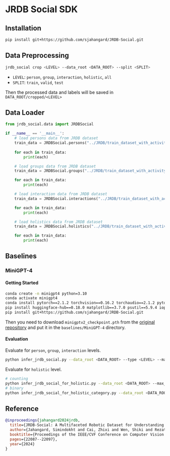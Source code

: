 # JRDB Social SDK

## Installation

```sh
pip install git+https://github.com/sjahangard/JRDB-Social.git
```

## Data Preprocessing 

```sh
jrdb_social crop <LEVEL> --data_root <DATA_ROOT> --split <SPLIT>
```

- `LEVEL`: `person`, `group`, `interaction`, `holistic`, `all`
- `SPLIT`: `train`, `valid`, `test`

Then the processed data and labels will be saved in `DATA_ROOT/cropped/<LEVEL>`

## Data Loader

```python
from jrdb_social.data import JRDBSocial

if __name__ == '__main__':
    # load persons data from JRDB dataset
    train_data = JRDBSocial.persons("../JRDB/train_dataset_with_activity", "train")
    
    for each in train_data:
        print(each)

    # load groups data from JRDB dataset
    train_data = JRDBSocial.groups("../JRDB/train_dataset_with_activity", "train")

    for each in train_data:
        print(each)

    # load interaction data from JRDB dataset
    train_data = JRDBSocial.interactions("../JRDB/train_dataset_with_activity", "train")

    for each in train_data:
        print(each)

    # load holistics data from JRDB dataset
    train_data = JRDBSocial.holistics("../JRDB/train_dataset_with_activity", "train")

    for each in train_data:
        print(each)
```

## Baselines

### MiniGPT-4

#### Getting Started

```bash
conda create -n minigpt4 python=3.10
conda activate minigpt4
conda install pytorch==2.1.2 torchvision==0.16.2 torchaudio==2.1.2 pytorch-cuda=11.8 -c pytorch -c nvidia
pip install huggingface-hub==0.18.0 matplotlib==3.7.0 psutil==5.9.4 iopath pyyaml regex tokenizers==0.13.2 tqdm transformers==4.30.0 timm==0.6.13 webdataset==0.2.48 omegaconf==2.3.0 opencv-python==4.7.0.72 decord==0.6.0 peft==0.2.0 sentence-transformers gradio==3.47.1 accelerate==0.20.3 bitsandbytes wandb
pip install git+https://github.com/sjahangard/JRDB-Social.git
```

Then you need to download `minigptv2_checkpoint.pth` from the [original repository](https://github.com/Vision-CAIR/MiniGPT-4) and put it in the `baselines/MiniGPT-4` directory.

#### Evaluation

Evaluate for `person`, `group`, `interaction` levels.
```bash
python infer_jrdb_social.py --data_root <DATA_ROOT> --type <LEVEL> --max_trials <ENSEMBLE> --split <SPLIT> --llama_path <PATH/TO/llama-2-7b-chat-hf>
```

Evaluate for `holistic` level.
```bash
# counting
python infer_jrdb_social_for_holistic.py --data_root <DATA_ROOT> --max_trials <ENSEMBLE> --split <SPLIT> --llama_path <PATH/TO/llama-2-7b-chat-hf>
# binary
python infer_jrdb_social_for_holistic_category.py --data_root <DATA_ROOT> --max_trials <ENSEMBLE> --split <SPLIT> --llama_path <PATH/TO/llama-2-7b-chat-hf>
```

## Reference

```bibtex
@inproceedings{jahangard2024jrdb,
  title={JRDB-Social: A Multifaceted Robotic Dataset for Understanding of Context and Dynamics of Human Interactions Within Social Groups},
  author={Jahangard, Simindokht and Cai, Zhixi and Wen, Shiki and Rezatofighi, Hamid},
  booktitle={Proceedings of the IEEE/CVF Conference on Computer Vision and Pattern Recognition},
  pages={22087--22097},
  year={2024}
}
```
